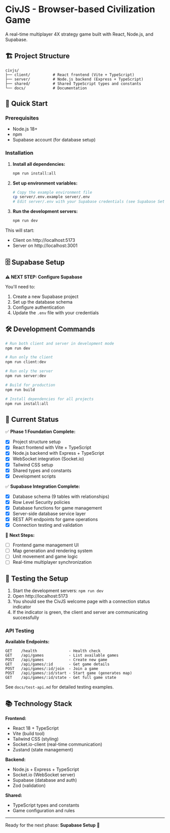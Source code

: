 # CivJS - Browser-based Civilization Game

A real-time multiplayer 4X strategy game built with React, Node.js, and Supabase.

## 🏗️ Project Structure

```
civjs/
├── client/          # React frontend (Vite + TypeScript)
├── server/          # Node.js backend (Express + TypeScript)
├── shared/          # Shared TypeScript types and constants
└── docs/            # Documentation
```

## 🚀 Quick Start

### Prerequisites
- Node.js 18+
- npm
- Supabase account (for database setup)

### Installation

1. **Install all dependencies:**
   ```bash
   npm run install:all
   ```

2. **Set up environment variables:**
   ```bash
   # Copy the example environment file
   cp server/.env.example server/.env
   # Edit server/.env with your Supabase credentials (see Supabase Setup section)
   ```

3. **Run the development servers:**
   ```bash
   npm run dev
   ```

This will start:
- Client on http://localhost:5173
- Server on http://localhost:3001

## 🗄️ Supabase Setup

**⚠️ NEXT STEP: Configure Supabase**

You'll need to:
1. Create a new Supabase project
2. Set up the database schema
3. Configure authentication
4. Update the `.env` file with your credentials

## 🛠️ Development Commands

```bash
# Run both client and server in development mode
npm run dev

# Run only the client
npm run client:dev

# Run only the server
npm run server:dev

# Build for production
npm run build

# Install dependencies for all projects
npm run install:all
```

## 🎯 Current Status

✅ **Phase 1 Foundation Complete:**
- [x] Project structure setup
- [x] React frontend with Vite + TypeScript
- [x] Node.js backend with Express + TypeScript
- [x] WebSocket integration (Socket.io)
- [x] Tailwind CSS setup
- [x] Shared types and constants
- [x] Development scripts

✅ **Supabase Integration Complete:**
- [x] Database schema (9 tables with relationships)
- [x] Row Level Security policies
- [x] Database functions for game management
- [x] Server-side database service layer
- [x] REST API endpoints for game operations
- [x] Connection testing and validation

🔄 **Next Steps:**
- [ ] Frontend game management UI
- [ ] Map generation and rendering system
- [ ] Unit movement and game logic
- [ ] Real-time multiplayer synchronization

## 🧪 Testing the Setup

1. Start the development servers: `npm run dev`
2. Open http://localhost:5173
3. You should see the CivJS welcome page with a connection status indicator
4. If the indicator is green, the client and server are communicating successfully

### API Testing

**Available Endpoints:**
```
GET    /health              - Health check
GET    /api/games           - List available games
POST   /api/games           - Create new game
GET    /api/games/:id       - Get game details
POST   /api/games/:id/join  - Join a game
POST   /api/games/:id/start - Start game (generates map)
GET    /api/games/:id/state - Get full game state
```

See `docs/test-api.md` for detailed testing examples.

## 📚 Technology Stack

**Frontend:**
- React 18 + TypeScript
- Vite (build tool)
- Tailwind CSS (styling)
- Socket.io-client (real-time communication)
- Zustand (state management)

**Backend:**
- Node.js + Express + TypeScript
- Socket.io (WebSocket server)
- Supabase (database and auth)
- Zod (validation)

**Shared:**
- TypeScript types and constants
- Game configuration and rules

---

Ready for the next phase: **Supabase Setup** 🚀
